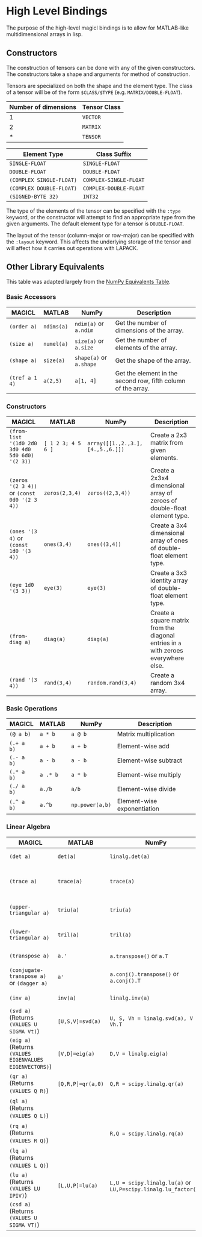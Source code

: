 # High Level Bindings

The purpose of the high-level magicl bindings is to allow for MATLAB-like multidimensional arrays in lisp. 

## Constructors

The construction of tensors can be done with any of the given constructors. The constructors take a shape and arguments for method of construction.

Tensors are specialized on both the shape and the element type. The class of a tensor will be of the form `$CLASS/$TYPE` (e.g. `MATRIX/DOUBLE-FLOAT`).

| Number of dimensions | Tensor Class    |
|----------------------|-----------------|
| 1                    | `VECTOR`        |
| 2                    | `MATRIX`        |
| *                    | `TENSOR`        |

| Element Type             | Class Suffix           |
|--------------------------|------------------------|
| `SINGLE-FLOAT`           | `SINGLE-FLOAT`         |
| `DOUBLE-FLOAT`           | `DOUBLE-FLOAT`         |
| `(COMPLEX SINGLE-FLOAT)` | `COMPLEX-SINGLE-FLOAT` |
| `(COMPLEX DOUBLE-FLOAT)` | `COMPLEX-DOUBLE-FLOAT` |
| `(SIGNED-BYTE 32)`       | `INT32`                |

The type of the elements of the tensor can be specified with the `:type` keyword, or the constructor will attempt to find an appropriate type from the given arguments. The default element type for a tensor is `DOUBLE-FLOAT`.

The layout of the tensor (column-major or row-major) can be specified with the `:layout` keyword. This affects the underlying storage of the tensor and will affect how it carries out operations with LAPACK. 


## Other Library Equivalents

This table was adapted largely from the [NumPy Equivalents Table](https://docs.scipy.org/doc/numpy/user/numpy-for-matlab-users.html#linear-algebra-equivalents).

### Basic Accessors

| MAGICL         | MATLAB     | NumPy                   | Description                                                   |
|----------------|------------|-------------------------|---------------------------------------------------------------|
| `(order a)`    | `ndims(a)` | `ndim(a)` or `a.ndim`   | Get the number of dimensions of the array.                    |
| `(size a)`     | `numel(a)` | `size(a)` or `a.size`   | Get the number of elements of the array.                      |
| `(shape a)`    | `size(a)`  | `shape(a)` or `a.shape` | Get the shape of the array.                                   |
| `(tref a 1 4)` | `a(2,5)`   | `a[1, 4]`               | Get the element in the second row, fifth column of the array. |

### Constructors

| MAGICL                                          | MATLAB             | NumPy                             | Description                                                                          |
|-------------------------------------------------|--------------------|-----------------------------------|--------------------------------------------------------------------------------------|
| `(from-list '(1d0 2d0 3d0 4d0 5d0 6d0) '(2 3))` | `[ 1 2 3; 4 5 6 ]` | `array([[1.,2.,3.], [4.,5.,6.]])` | Create a 2x3 matrix from given elements.                                             |
| `(zeros '(2 3 4))` or `(const 0d0 '(2 3 4))`    | `zeros(2,3,4)`     | `zeros((2,3,4))`                  | Create a 2x3x4 dimensional array of zeroes of double-float element type.             |
| `(ones '(3 4)` or `(const 1d0 '(3 4))`          | `ones(3,4)`        | `ones((3,4))`                     | Create a 3x4 dimensional array of ones of double-float element type.                 |
| `(eye 1d0 '(3 3))`                              | `eye(3)`           | `eye(3)`                          | Create a 3x3 identity array of double-float element type.                            |
| `(from-diag a)`                                 | `diag(a)`          | `diag(a)`                         | Create a square matrix from the diagonal entries in `a` with zeroes everywhere else. |
| `(rand '(3 4))`                                 | `rand(3,4)`        | `random.rand(3,4)`                | Create a random 3x4 array.                                                           |

### Basic Operations

| MAGICL     | MATLAB   | NumPy            | Description                 |
|------------|----------|------------------|-----------------------------|
| `(@ a b)`  | `a * b`  | `a @ b`          | Matrix multiplication       |
| `(.+ a b)` | `a + b`  | `a + b`          | Element-wise add            |
| `(.- a b)` | `a - b`  | `a - b`          | Element-wise subtract       |
| `(.* a b)` | `a .* b` | `a * b`          | Element-wise multiply       |
| `(./ a b)` | `a./b`   | `a/b`            | Element-wise divide         |
| `(.^ a b)` | `a.^b`   | `np.power(a,b)`  | Element-wise exponentiation |

### Linear Algebra

| MAGICL                                                  | MATLAB            | NumPy                                                          | Description                                |
|---------------------------------------------------------|-------------------|----------------------------------------------------------------|--------------------------------------------|
| `(det a)`                                               | `det(a)`          | `linalg.det(a)`                                                | Determinant of matrix                      |
| `(trace a)`                                             | `trace(a)`        | `trace(a)`                                                     | Trace (sum of diagonal elements) of matrix |
| `(upper-triangular a)`                                  | `triu(a)`         | `triu(a)`                                                      | Upper triangular part of matrix            |
| `(lower-triangular a)`                                  | `tril(a)`         | `tril(a)`                                                      | Lower triangular part of matrix            |
| `(transpose a)`                                         | `a.'`             | `a.transpose()` or `a.T`                                       | Transpose of matrix                        |
| `(conjugate-transpose a)` or `(dagger a)`               | `a'`              | `a.conj().transpose()` or `a.conj().T`                         | Conjugate transpose of matrix              |
| `(inv a)`                                               | `inv(a)`          | `linalg.inv(a)`                                                | Inverse of matrix                          |
| `(svd a)` (Returns `(VALUES U SIGMA Vt)`)               | `[U,S,V]=svd(a)`  | `U, S, Vh = linalg.svd(a), V = Vh.T`                           | Singular value decomposition of matrix     |
| `(eig a)` (Returns `(VALUES EIGENVALUES EIGENVECTORS)`) | `[V,D]=eig(a)`    | `D,V = linalg.eig(a)`                                          | Eigenvalues and eigenvectors of matrix     |
| `(qr a)` (Returns `(VALUES Q R)`)                       | `[Q,R,P]=qr(a,0)` | `Q,R = scipy.linalg.qr(a)`                                     | QR factorization of matrix                 |
| `(ql a)` (Returns `(VALUES Q L)`)                       |                   |                                                                | QL factorization of matrix                 |
| `(rq a)` (Returns `(VALUES R Q)`)                       |                   | `R,Q = scipy.linalg.rq(a)`                                     | RQ factorization of matrix                 |
| `(lq a)` (Returns `(VALUES L Q)`)                       |                   |                                                                | LQ factorization of matrix                 |
| `(lu a)` (Returns `(VALUES LU IPIV)`)                   | `[L,U,P]=lu(a)`   | `L,U = scipy.linalg.lu(a)` or `LU,P=scipy.linalg.lu_factor(a)` | LU decomposition of matrix                 |
| `(csd a)` (Returns `(VALUES U SIGMA VT)`)               |                   |                                                                | Cosine-sine decomposition of matrix        |
